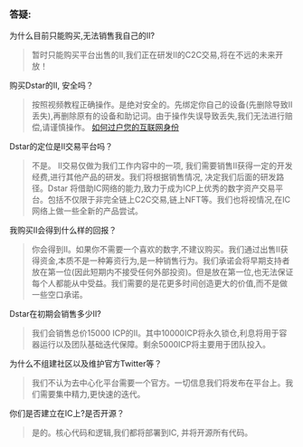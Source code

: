 

### 答疑:



为什么目前只能购买,无法销售我自己的II?

> 暂时只能购买平台出售的II,我们正在研发II的C2C交易,将在不远的未来开放！



购买Dstar的II, 安全吗？

> 按照视频教程正确操作。是绝对安全的。先绑定你自己的设备(先删除导致II丢失),再删除原有的设备和助记词。由于操作失误导致丢失,我们无法进行赔偿,请谨慎操作。 [如何过户您的互联网身份](https://support.dstar.app/#/zh-cn/IITransfer)



Dstar的定位是II交易平台吗？

> 不是。 II交易仅做为我们工作内容中的一项, 我们需要销售II获得一定的开发经费,进行其他产品的研发。我们将根据销售情况, 决定我们后面的研发路径。Dstar 将借助IC网络的能力,致力于成为ICP上优秀的数字资产交易平台。包括不仅限于非完全链上C2C交易,链上NFT等。我们也将视情况,在IC网络上做一些全新的产品尝试。



我购买II会得到什么样的回报？

> 你会得到II。如果你不需要一个喜欢的数字,不建议购买。我们通过出售II获得资金,本质不是一种筹资行为,是一种销售行为。我们承诺会将早期支持者放在第一位(因此短期内不接受任何外部投资)。但是放在第一位,也无法保证每个人都能从中受益。我们需要的是花更多时间创造更大的价值,而不是做一些空口承诺。



Dstar在初期会销售多少II?

> 我们会销售总价15000 ICP的II。其中10000ICP将永久锁仓,利息将用于容器运行以及团队基础迭代保障。剩余5000ICP将主要用于团队投入。



为什么不组建社区以及维护官方Twitter等？

> 我们不认为去中心化平台需要一个官方。一切信息我们将发布在平台上。我们需要集中精力,更快速的迭代。



你们是否建立在IC上?是否开源？

> 是的。核心代码和逻辑,我们都将部署到IC, 并将开源所有代码。













